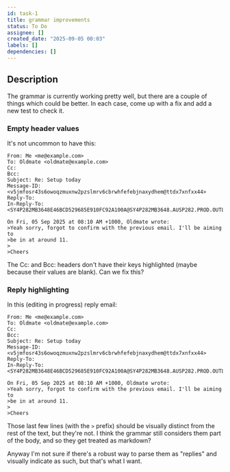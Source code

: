 ```yaml
---
id: task-1
title: grammar improvements
status: To Do
assignee: []
created_date: "2025-09-05 00:03"
labels: []
dependencies: []
---
```


## Description

The grammar is currently working pretty well, but there are a couple of things
which could be better. In each case, come up with a fix and add a new test to
check it.

### Empty header values

It's not uncommon to have this:

```
From: Me <me@example.com>
To: Oldmate <oldmate@example.com>
Cc:
Bcc:
Subject: Re: Setup today
Message-ID: <v5jmfosr43s6owoqzmuxnw2pzslmrv6cbrwhfefebjnaxydhem@ttdx7xnfxx44>
Reply-To:
In-Reply-To: <SY4P282MB3648E46BCD529685E910FC92A100A@SY4P282MB3648.AUSP282.PROD.OUTLOOK.COM>

On Fri, 05 Sep 2025 at 08:10 AM +1000, Oldmate wrote:
>Yeah sorry, forgot to confirm with the previous email. I'll be aiming to
>be in at around 11.
>
>Cheers
```

The Cc: and Bcc: headers don't have their keys highlighted (maybe because their
values are blank). Can we fix this?

### Reply highlighting

In this (editing in progress) reply email:

```
From: Me <me@example.com>
To: Oldmate <oldmate@example.com>
Cc:
Bcc:
Subject: Re: Setup today
Message-ID: <v5jmfosr43s6owoqzmuxnw2pzslmrv6cbrwhfefebjnaxydhem@ttdx7xnfxx44>
Reply-To:
In-Reply-To: <SY4P282MB3648E46BCD529685E910FC92A100A@SY4P282MB3648.AUSP282.PROD.OUTLOOK.COM>

On Fri, 05 Sep 2025 at 08:10 AM +1000, Oldmate wrote:
>Yeah sorry, forgot to confirm with the previous email. I'll be aiming to
>be in at around 11.
>
>Cheers
```

Those last few lines (with the `>` prefix) should be visually distinct from the
rest of the text, but they're not. I think the grammar still considers them part
of the body, and so they get treated as markdown?

Anyway I'm not sure if there's a robust way to parse them as "replies" and
visually indicate as such, but that's what I want.
